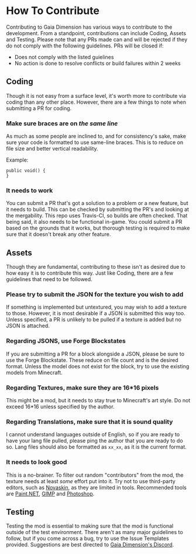 # How To Contribute
Contributing to Gaia Dimension has various ways to contribute to the development. From a standpoint, contributions can include Coding, Assets and Testing. Please note that any PRs made can and will be rejected if they do not comply with the following guidelines. PRs will be closed if:

* Does not comply with the listed guielines
* No action is done to resolve conflicts or build failures within 2 weeks

## Coding
Though it is not easy from a surface level, it's worth more to contribute via coding than any other place. However, there are a few things to note when submitting a PR for coding.

### Make sure braces are on *the same line*
As much as some people are inclined to, and for consistency's sake, make sure your code is formatted to use same-line braces. This is to reduce on file size and better vertical readability.

Example:
```
public void() {
}
```
### It needs to work
You can submit a PR that's got a solution to a problem or a new feature, but it needs to build. This can be checked by submitting the PR's and looking at the mergability. This repo uses Travis-CI, so builds are often checked.
That being said, it also needs to be functional in-game. You could submit a PR based on the grounds that it works, but thorough testing is required to make sure that it doesn't break any other feature.

## Assets
Though they are fundamental, contributing to these isn't as desired due to how easy it is to contribute this way. Just like Coding, there are a few guidelines that need to be followed.

### Please try to submit the JSON for the texture you wish to add
If something is implemented but untextured, you may wish to add a texture to those. However, it is most desirable if a JSON is submitted this way too. Unless specified, a PR is unlikely to be pulled if a texture is added but no JSON is attached.

### Regarding JSONS, use Forge Blockstates
If you are submitting a PR for a block alongside a JSON, please be sure to use the Forge Blockstate. These reduce on file count and is the desired format. Unless the model does not exist for the block, try to use the existing models from Minecraft.

### Regarding Textures, make sure they are 16*16 pixels
This might be a mod, but it needs to stay true to Minecraft's art style. Do not exceed 16*16 unless specified by the author.

### Regarding Translations, make sure that it is sound quality
I cannot understand languages outside of English, so if you are ready to have your lang file pulled, please ping the author that you are ready to do so. Lang files should also be formatted as `xx_xx`, as it is the current format.

### It needs to look good
This is a no-brainer. To filter out random "contributors" from the mod, the texture needs at least *some* effort put into it. Try not to use third-party editors, such as [Novaskin](https://novaskin.me/), as they are limited in tools. Recommended tools are [Paint.NET](https://www.getpaint.net/), [GIMP](https://www.gimp.org/) and [Photoshop](https://photoshop.com/).

## Testing
Testing the mod is essential to making sure that the mod is functional outside of the test environment. There aren't as many major guidelines to follow, but if you come across a bug, try to use the Issue Templates provided. Suggestions are best directed to [Gaia Dimension's Discord](https://discord.gg/g7BBHB6).
